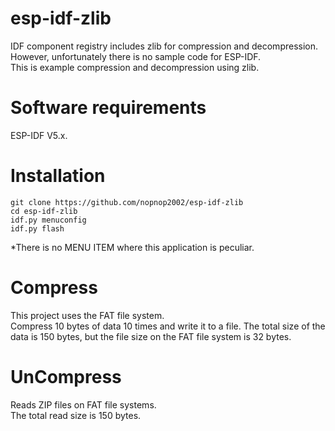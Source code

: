 # esp-idf-zlib
IDF component registry includes zlib for compression and decompression.   
However, unfortunately there is no sample code for ESP-IDF.   
This is example compression and decompression using zlib.   

# Software requirements
ESP-IDF V5.x.   

# Installation

```
git clone https://github.com/nopnop2002/esp-idf-zlib
cd esp-idf-zlib
idf.py menuconfig
idf.py flash
```

\*There is no MENU ITEM where this application is peculiar.   

# Compress   
This project uses the FAT file system.   
Compress 10 bytes of data 10 times and write it to a file.
The total size of the data is 150 bytes, but the file size on the FAT file system is 32 bytes.   


# UnCompress   
Reads ZIP files on FAT file systems.   
The total read size is 150 bytes.   
